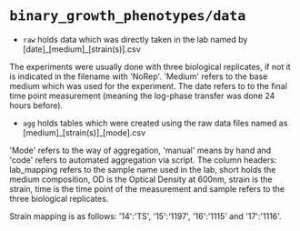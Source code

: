 # `binary_growth_phenotypes/data`

* `raw` holds data which was directly taken in the lab named by [date]\_[medium]\_[strain(s)].csv

The experiments were usually done with three biological replicates, if not it is indicated in the filename with 'NoRep'. 'Medium' refers to the base medium which was used for the experiment. The date refers to to the final time point measurement (meaning the log-phase transfer was done 24 hours before).

* `agg` holds tables which were created using the raw data files named as [medium]\_[strain(s)]\_[mode].csv

'Mode' refers to the way of aggregation, 'manual' means by hand and 'code' refers to automated aggregation via script. The column headers: lab_mapping refers to the sample name used in the lab, short holds the medium composition, OD is the Optical Density at 600nm, strain is the strain, time is the time point of the measurement and sample refers to the three biological replicates.

Strain mapping is as follows: '14':'TS', '15':'1197', '16':'1115' and '17':'1116'.